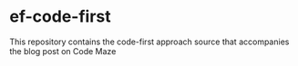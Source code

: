 # ef-code-first
This repository contains the code-first approach source that accompanies the blog post on Code Maze
